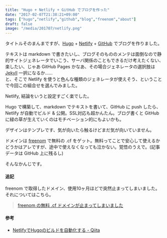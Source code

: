 ```yaml
---
title: "Hugo + Netlify + GitHub でブログを作った"
date: "2017-02-07T21:38:21+09:00"
tags: ["hugo","netlify","github","blog","freenom","about"]
draft: false
image: "/media/201707/netlify.png"
---
```


タイトルそのまんまですが、[Hugo](https://gohugo.io/) + [Netlify](https://www.netlify.com/) + [GitHub](https://github.com/matsuoshi/sound.ml) でブログを作りました。

テキストは markdown で書きたいし、ブログそのもののメンテは面倒なので静的サイトジェネレータでいこう、サーバ関係のこともできるだけ考えたくない、楽したい、じゃあ GitHub Pages かなあ、その場合ジェネレータの選択肢は [Jekyll](http://jekyllrb-ja.github.io/) 一択になるか……  
と、そこで Netlify を使うと色んな種類のジェネレータが使えそう、ということで今回この組合せを選んでみました。

Netlify, 結論をいうと設定すごく楽でした。

Hugo で構築して、markdown でテキストを書いて、GitHub に push したら、Netlify が自動でビルド & 公開。SSL対応も超かんたん。ブログ書くと GitHub に緑の草が生えていくのはモチベーション的にもよいかも。

デザインはテンプレです、気が向いたら触るけどまだ気が向いていません。

ドメインは [freenom](http://www.freenom.com/) で無料の .cf をゲット。無料ってことで安心して使えるかどうかはアレですが、途中で使えなくなっても泣かない。覚悟のうえで。(記事データは GitHub 上に残るし)

そんなかんじです。

#### 追記

freenom で取得したドメイン、使用10ヶ月ほどで突然止まってしまいました。それについてはこちら。

> [freenom の無料 .cf ドメインが止まってしまいました](/post/201712/my-free-domain-was-suspended/)

#### 参考

- [NetlifyでHugoのビルドを自動化する - Qiita](http://qiita.com/satzz/items/2c5dc8692e7cf63445d0
)
